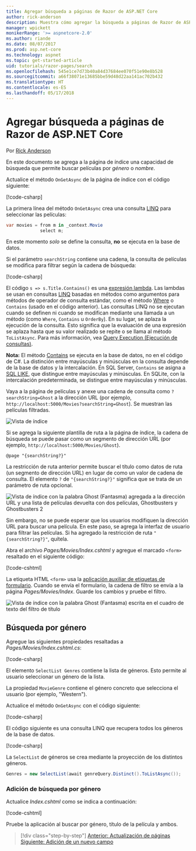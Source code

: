 ```yaml
---
title: Agregar búsqueda a páginas de Razor de ASP.NET Core
author: rick-anderson
description: Muestra cómo agregar la búsqueda a páginas de Razor de ASP.NET Core
manager: wpickett
monikerRange: '>= aspnetcore-2.0'
ms.author: riande
ms.date: 08/07/2017
ms.prod: asp.net-core
ms.technology: aspnet
ms.topic: get-started-article
uid: tutorials/razor-pages/search
ms.openlocfilehash: 545e1ce7d73b40a84d37684ee070f51e90e8b528
ms.sourcegitcommit: a66f38071e13685bbe59d48d22aa141ac702b432
ms.translationtype: HT
ms.contentlocale: es-ES
ms.lasthandoff: 05/17/2018
---
```

# <a name="add-search-to-aspnet-core-razor-pages"></a>Agregar búsqueda a páginas de Razor de ASP.NET Core

Por [Rick Anderson](https://twitter.com/RickAndMSFT)

En este documento se agrega a la página de índice una capacidad de búsqueda que permite buscar películas por *género* o *nombre*.

Actualice el método `OnGetAsync` de la página de índice con el código siguiente:

[!code-csharp[](razor-pages-start/sample/RazorPagesMovie/Pages/Movies/Index.cshtml.cs?name=snippet_1stSearch)]

La primera línea del método `OnGetAsync` crea una consulta [LINQ](/dotnet/csharp/programming-guide/concepts/linq/) para seleccionar las películas:

```csharp
var movies = from m in _context.Movie
             select m;
```

En este momento *solo* se define la consulta, **no** se ejecuta en la base de datos.

Si el parámetro `searchString` contiene una cadena, la consulta de películas se modifica para filtrar según la cadena de búsqueda:

[!code-csharp[](razor-pages-start/sample/RazorPagesMovie/Pages/Movies/Index.cshtml.cs?name=snippet_SearchNull)]

El código `s => s.Title.Contains()` es una [expresión lambda](/dotnet/csharp/programming-guide/statements-expressions-operators/lambda-expressions). Las lambdas se usan en consultas [LINQ](/dotnet/csharp/programming-guide/concepts/linq/) basadas en métodos como argumentos para métodos de operador de consulta estándar, como el método [Where](/dotnet/csharp/programming-guide/concepts/linq/query-syntax-and-method-syntax-in-linq) o `Contains` (usado en el código anterior). Las consultas LINQ no se ejecutan cuando se definen ni cuando se modifican mediante una llamada a un método (como `Where`, `Contains` u `OrderBy`). En su lugar, se aplaza la ejecución de la consulta. Esto significa que la evaluación de una expresión se aplaza hasta que su valor realizado se repite o se llama al método `ToListAsync`. Para más información, vea [Query Execution (Ejecución de consultas)](/dotnet/framework/data/adonet/ef/language-reference/query-execution).

**Nota:** El método [Contains](/dotnet/api/system.data.objects.dataclasses.entitycollection-1.contains) se ejecuta en la base de datos, no en el código de C#. La distinción entre mayúsculas y minúsculas en la consulta depende de la base de datos y la intercalación. En SQL Server, `Contains` se asigna a [SQL LIKE](/sql/t-sql/language-elements/like-transact-sql), que distingue entre mayúsculas y minúsculas. En SQLite, con la intercalación predeterminada, se distingue entre mayúsculas y minúsculas.

Vaya a la página de películas y anexe una cadena de consulta como `?searchString=Ghost` a la dirección URL (por ejemplo, `http://localhost:5000/Movies?searchString=Ghost`). Se muestran las películas filtradas.

![Vista de índice](search/_static/ghost.png)

Si se agrega la siguiente plantilla de ruta a la página de índice, la cadena de búsqueda se puede pasar como un segmento de dirección URL (por ejemplo, `http://localhost:5000/Movies/Ghost`).

```cshtml
@page "{searchString?}"
```

La restricción de ruta anterior permite buscar el título como datos de ruta (un segmento de dirección URL) en lugar de como un valor de cadena de consulta.  El elemento `?` de `"{searchString?}"` significa que se trata de un parámetro de ruta opcional.

![Vista de índice con la palabra Ghost (Fantasma) agregada a la dirección URL y una lista de películas devuelta con dos películas, Ghostbusters y Ghostbusters 2](search/_static/g2.png)

Sin embargo, no se puede esperar que los usuarios modifiquen la dirección URL para buscar una película. En este paso, se agrega la interfaz de usuario para filtrar las películas. Si ha agregado la restricción de ruta `"{searchString?}"`, quítela.

Abra el archivo *Pages/Movies/Index.cshtml* y agregue el marcado `<form>` resaltado en el siguiente código:

[!code-cshtml[](razor-pages-start/sample/RazorPagesMovie/Pages/Movies/Index2.cshtml?highlight=14-19&range=1-22)]

La etiqueta HTML `<form>` usa la [aplicación auxiliar de etiquetas de formulario](xref:mvc/views/working-with-forms#the-form-tag-helper). Cuando se envía el formulario, la cadena de filtro se envía a la página *Pages/Movies/Index*. Guarde los cambios y pruebe el filtro.

![Vista de índice con la palabra Ghost (Fantasma) escrita en el cuadro de texto del filtro de título](search/_static/filter.png)

## <a name="search-by-genre"></a>Búsqueda por género

Agregue las siguientes propiedades resaltadas a *Pages/Movies/Index.cshtml.cs*:

[!code-csharp[](razor-pages-start/sample/RazorPagesMovie/Pages/Movies/Index.cshtml.cs?name=snippet_newProps&highlight=11-999)]

El elemento `SelectList Genres` contiene la lista de géneros. Esto permite al usuario seleccionar un género de la lista.

La propiedad `MovieGenre` contiene el género concreto que selecciona el usuario (por ejemplo, "Western").

Actualice el método `OnGetAsync` con el código siguiente:

[!code-csharp[](razor-pages-start/sample/RazorPagesMovie/Pages/Movies/Index.cshtml.cs?name=snippet_SearchGenre)]

El código siguiente es una consulta LINQ que recupera todos los géneros de la base de datos.

[!code-csharp[](razor-pages-start/sample/RazorPagesMovie/Pages/Movies/Index.cshtml.cs?name=snippet_LINQ)]

La `SelectList` de géneros se crea mediante la proyección de los distintos géneros.

<!-- BUG in OPS
Tag snippet_selectlist's start line '75' should be less than end line '29' when resolving "[!code-csharp[](razor-pages-start/sample/RazorPagesMovie/Pages/Movies/Index.cshtml.cs?name=snippet_SelectList)]"

There's no start line.

[!code-csharp[](razor-pages-start/sample/RazorPagesMovie/Pages/Movies/Index.cshtml.cs?name=snippet_SelectList)]
-->

```csharp
Genres = new SelectList(await genreQuery.Distinct().ToListAsync());
```

### <a name="adding-search-by-genre"></a>Adición de búsqueda por género

Actualice *Index.cshtml* como se indica a continuación:

[!code-cshtml[](razor-pages-start/sample/RazorPagesMovie/Pages/Movies/IndexFormGenreNoRating.cshtml?highlight=16-18&range=1-26)]

Pruebe la aplicación al buscar por género, título de la película y ambos.

> [!div class="step-by-step"]
> [Anterior: Actualización de páginas](xref:tutorials/razor-pages/da1)
> [Siguiente: Adición de un nuevo campo](xref:tutorials/razor-pages/new-field)
